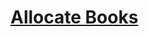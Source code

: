 <h1><a href="https://www.codingninjas.com/codestudio/problems/allocate-books_1090540" target="_blank">Allocate Books</a></h1>

